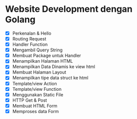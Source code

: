 # Website Development dengan Golang

- [x] Perkenalan & Hello
- [x] Routing Request
- [x] Handler Function
- [x] Mengambil Query String
- [x] Membuat Package untuk Handler
- [x] Menampilkan Halaman HTML
- [x] Menampilkan Data Dinamis ke view html
- [x] Membuat Halaman Layout
- [x] Menampilkan tipe data struct ke html
- [x] Template/view Action
- [x] Template/view Function
- [x] Menggunakan Static File
- [x] HTTP Get & Post
- [x] Membuat HTML Form
- [x] Memproses data Form
